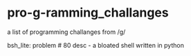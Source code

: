 # pro-g-ramming_challanges
a list of programming challanges from /g/

bsh_lite:
  problem # 80
  desc - a bloated shell written in python
